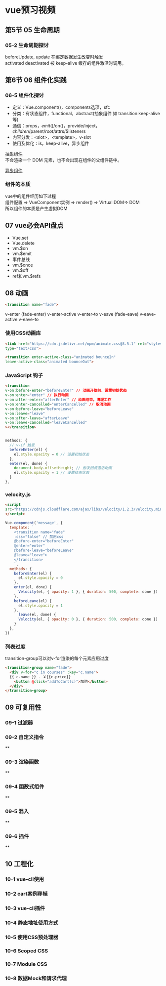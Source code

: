 
# vue预习视频

## 第5节 05 生命周期

### 05-2 生命周期探讨
beforeUpdate, update 在绑定数据发生改变时触发  
activated deactivated 被 keep-alive 缓存的组件激活时调用。  

## 第6节 06 组件化实践

### 06-5 组件化探讨
- 定义：Vue.component()，components选项，sfc
- 分类：有状态组件，functional，abstract(抽象组件 如 transition keep-alive 等)
- 通信：props，$emit()/$on()，provide/inject，$children/$parent/$root/$attrs/$listeners
- 内容分发：\<slot\>，\<template\>，v-slot
- 使用及优化：is，keep-alive，异步组件

[抽象组件]()  
  不会渲染一个 DOM 元素，也不会出现在组件的父组件链中。

[异步组件](https://cn.vuejs.org/v2/guide/components-dynamic-async.html#异步组件)  

### 组件的本质
vue中的组件经历如下过程  
组件配置 => VueComponent实例 => render() => Virtual DOM=> DOM  
所以组件的本质是产生虚拟DOM

## 07 vue必会API盘点
- Vue.set
- Vue.delete
- vm.$on
- vm.$emit
- 事件总线
- vm.$once
- vm.$off
- ref和vm.$refs

## 08 动画

```html
<transition name="fade">
```
v-enter (fade-enter)
v-enter-active
v-enter-to
v-eave (fade-eave)
v-eave-active
v-eave-to

### 使用CSS动画库
```html
<link href="https://cdn.jsdelivr.net/npm/animate.css@3.5.1" rel="stylesheet"
type="text/css">

<transition enter-active-class="animated bounceIn"
leave-active-class="animated bounceOut">
```

### JavaScript 钩子

```html
<transition
v-on:before-enter="beforeEnter" // 动画开始前，设置初始状态
v-on:enter="enter" // 执行动画
v-on:after-enter="afterEnter" // 动画结束，清理工作
v-on:enter-cancelled="enterCancelled" // 取消动画
v-on:before-leave="beforeLeave"
v-on:leave="leave"
v-on:after-leave="afterLeave"
v-on:leave-cancelled="leaveCancelled"
></transition>
```

```js

methods: {
  // v-if 触发
  beforeEnter(el) {
    el.style.opacity = 0 // 设置初始状态
  },
  enter(el, done) {
    document.body.offsetHeight; // 触发回流激活动画
    el.style.opacity = 1 // 设置结束状态
  }
},
```

### velocity.js

```html
<script
src="https://cdnjs.cloudflare.com/ajax/libs/velocity/1.2.3/velocity.min.js">
</script>
```
```js
Vue.component('message', {
  template: `
    <transition name="fade"
    :css="false" // 禁用css
    @before-enter="beforeEnter"
    @enter="enter"
    @before-leave="beforeLeave"
    @leave="leave">
    </transition>
    `,
  methods: {
    beforeEnter(el) {
      el.style.opacity = 0
    },
    enter(el, done) {
      Velocity(el, { opacity: 1 }, { duration: 500, complete: done })
    },
    beforeLeave(el) {
      el.style.opacity = 1
    },
      leave(el, done) {
      Velocity(el, { opacity: 0 }, { duration: 500, complete: done })
    }
  },
})
```
### 列表过度
transition-group可以对v-for渲染的每个元素应用过度
```html
<transition-group name="fade">
  <div v-for="c in courses" :key="c.name">
  {{ c.name }} - ￥{{c.price}}
    <button @click="addToCart(c)">加购</button>
  </div>
</transition-group>
```

## 09 可复用性
### 09-1 过滤器

### 09-2 自定义指令
**

### 09-3 渲染函数
**

### 09-4 函数式组件
**

### 09-5 混入
**

### 09-6 插件
**

## 10 工程化

### 10-1 vue-cli使用

### 10-2 cart案例移植

### 10-3 vue-cli插件

### 10-4 静态地址使用方式

### 10-5 使用CSS预处理器

### 10-6 Scoped CSS

### 10-7 Module CSS

### 10-8 数据Mock和请求代理
